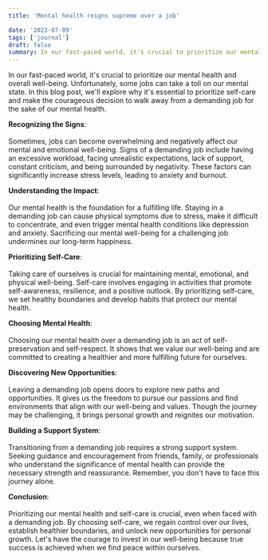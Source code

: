 ```yaml
---
title: 'Mental health reigns supreme over a job'

date: '2023-07-09'
tags: ['journal']
draft: false
summary: In our fast-paced world, it's crucial to prioritize our mental health and overall well-being. Unfortunately, some jobs can take a toll on our mental state. In this blog post, we'll explore why it's essential to prioritize self-care and make the courageous decision to walk away from a demanding job for the sake of our mental health...
---
```


In our fast-paced world, it's crucial to prioritize our mental health and overall well-being. Unfortunately, some jobs can take a toll on our mental state. In this blog post, we'll explore why it's essential to prioritize self-care and make the courageous decision to walk away from a demanding job for the sake of our mental health.

<b>Recognizing the Signs</b>:<br></br>
Sometimes, jobs can become overwhelming and negatively affect our mental and emotional well-being. Signs of a demanding job include having an excessive workload, facing unrealistic expectations, lack of support, constant criticism, and being surrounded by negativity. These factors can significantly increase stress levels, leading to anxiety and burnout.

<b>Understanding the Impact</b>:<br></br>
Our mental health is the foundation for a fulfilling life. Staying in a demanding job can cause physical symptoms due to stress, make it difficult to concentrate, and even trigger mental health conditions like depression and anxiety. Sacrificing our mental well-being for a challenging job undermines our long-term happiness.

<b>Prioritizing Self-Care</b>:<br></br>
Taking care of ourselves is crucial for maintaining mental, emotional, and physical well-being. Self-care involves engaging in activities that promote self-awareness, resilience, and a positive outlook. By prioritizing self-care, we set healthy boundaries and develop habits that protect our mental health.

<b>Choosing Mental Health</b>:<br></br>
Choosing our mental health over a demanding job is an act of self-preservation and self-respect. It shows that we value our well-being and are committed to creating a healthier and more fulfilling future for ourselves.

<b>Discovering New Opportunities</b>:<br></br>
Leaving a demanding job opens doors to explore new paths and opportunities. It gives us the freedom to pursue our passions and find environments that align with our well-being and values. Though the journey may be challenging, it brings personal growth and reignites our motivation.

<b>Building a Support System</b>:<br></br>
Transitioning from a demanding job requires a strong support system. Seeking guidance and encouragement from friends, family, or professionals who understand the significance of mental health can provide the necessary strength and reassurance. Remember, you don't have to face this journey alone.

<b>Conclusion</b>:<br></br>
Prioritizing our mental health and self-care is crucial, even when faced with a demanding job. By choosing self-care, we regain control over our lives, establish healthier boundaries, and unlock new opportunities for personal growth. Let's have the courage to invest in our well-being because true success is achieved when we find peace within ourselves.
